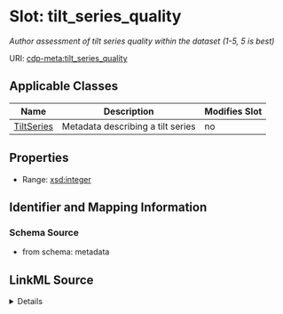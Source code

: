 

# Slot: tilt_series_quality


_Author assessment of tilt series quality within the dataset (1-5, 5 is best)_



URI: [cdp-meta:tilt_series_quality](metadatatilt_series_quality)



<!-- no inheritance hierarchy -->





## Applicable Classes

| Name | Description | Modifies Slot |
| --- | --- | --- |
| [TiltSeries](TiltSeries.md) | Metadata describing a tilt series |  no  |







## Properties

* Range: [xsd:integer](http://www.w3.org/2001/XMLSchema#integer)





## Identifier and Mapping Information







### Schema Source


* from schema: metadata




## LinkML Source

<details>
```yaml
name: tilt_series_quality
description: Author assessment of tilt series quality within the dataset (1-5, 5 is
  best)
from_schema: metadata
exact_mappings:
- cdp-common:tiltseries_tilt_series_quality
rank: 1000
alias: tilt_series_quality
owner: TiltSeries
domain_of:
- TiltSeries
range: integer
inlined: true
inlined_as_list: true

```
</details>